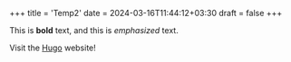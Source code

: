 +++
title = 'Temp2'
date = 2024-03-16T11:44:12+03:30
draft = false
+++

This is **bold** text, and this is *emphasized* text.

Visit the [Hugo](https://gohugo.io) website!